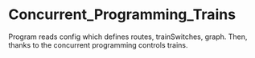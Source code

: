 # Concurrent_Programming_Trains

Program reads config which defines routes, trainSwitches, graph. Then, thanks to the concurrent programming controls trains.
